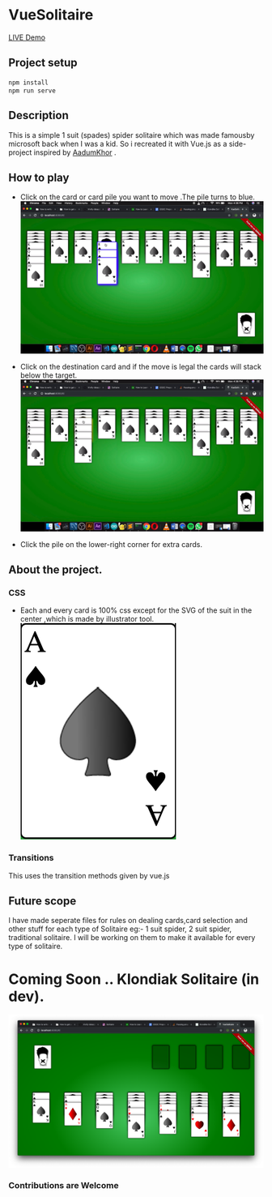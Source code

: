 # VueSolitaire

[LIVE Demo](https://solitairevue.firebaseapp.com)

## Project setup

```
npm install
npm run serve
```

## Description

This is a simple 1 suit (spades) spider solitaire which was made famousby microsoft back when I was a kid. So i recreated it with Vue.js as a side-project inspired by [AadumKhor](https://github.com/AadumKhor) .

## How to play

- Click on the card or card pile you want to move .The pile turns to blue.
  ![Alt text](./1.png "Title")
- Click on the
  destination card and if the move is legal the cards will stack below the target.
  ![Alt text](./2.png "Title")

- Click the pile on the lower-right corner for extra cards.

## About the project.

### CSS

- Each and every card is 100% css except for the SVG of the suit in the center ,which is made by illustrator tool.
  ![Alt text](./4.png "Title")

### Transitions

This uses the transition methods given by vue.js

## Future scope

I have made seperate files for rules on dealing cards,card selection and other stuff for each type of Solitaire eg:- 1 suit spider, 2 suit spider, traditional solitaire. I will be working on them to make it available for every type of solitaire.

# Coming Soon .. Klondiak Solitaire (in dev).

![Alt text](./3.png "Title")

### Contributions are Welcome
